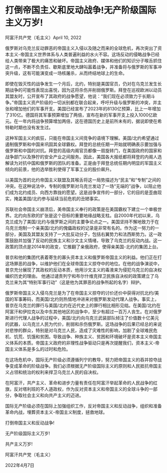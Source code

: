 # 打倒帝国主义和反动战争!无产阶级国际主义万岁!

阿富汗共产党（毛主义）April 10, 2022

俄罗斯对乌克兰反动罪恶的帝国主义入侵以及随之而来的全球危机，再次突出了资本主义-帝国主义世界体系与人类普遍利益的水火不容。这场反动的侵略战争已经给人类带来了极大的痛苦和破坏。帝国主义政府、媒体和他们的知识分子喉舌抓住这一点，不断不负责任、歇斯底里地大肆叫嚣着战争，并准备将与俄罗斯的军事冲突升级，这有可能演变成一场核屠杀，从而终结地球上的生命。



即使在毁灭性的战争发生一个月后，北约，特别是美国官员，仍对在乌克兰发生长期战争的可能性表现出喜悦，因为这将杀伤并削弱俄罗斯。拜登在巡视欧洲以动员其盟友时，公开宣布了其政府的战争愿望，他说：“我们现在必须致力于长期斗争。”帝国主义资产阶级的一切派别都在联合起来，呼吁升级与俄罗斯的冲突，并主张和增加他们的军事开支。美国已经宣布了2023年的8130亿预算，比上一年增加了310亿。德国将其军事预算增加了两倍，宣布在新的军事开支上投入1000亿欧元。在一年内将战争预算增加两倍，这在德国历史上是前所未有的，据说即使在希特勒时期也没有发生过。



这种军国主义的疯狂，只能在帝国主义间竞争的语境下理解。美国/北约希望通过遏制俄罗斯和中国来巩固其全球霸权。拜登的总统任期一开始就明确表示要加强与俄罗斯和中国的对抗。拜登的高级内阁官员都像一扇旋转门，在美国政府的国家和战争部门以及狰狞的安全产业之间服务。因此，美国各大报纸都将拜登的内阁人选解读为对抗中国和俄罗斯的团队的准备。正是由于拜登总统任期内明显的军国主义倾向的前景，他的选举胜利使得了军事工业的股价飙升。 



以美国为首的北约帝国主义联盟及其喉舌将这一局势描述为“民主”和“专制”之间的冲突。在这种说法中，专制的俄罗斯对乌克兰发动了一场“无端的”战争，以阻止他们成为北约成员、向西方靠拢的愿望。这是战争宣传的一部分，它的目的是歪曲现实，掩盖美国/北约参与延续当前危机的丑陋事实。



苏联社会帝国主义崩溃后，美帝国主义奉行的政策是在美国霸权下建立一个单极世界。北约向东欧的扩张是这个目标的重要地缘战略支柱。自2000年代初以来，乌克兰成为了美国/北约与俄罗斯之间的主要争论点之一。美国坚持不懈地致力于在乌克兰炮制一个亲美国/北约的傀儡政权的记录是非常有名的。作为这一努力的一部分，美国及其盟友支持了一大批反动分子，包括右翼势力和法西斯势力。这一政策鼓励并加强了反动的民族主义和沙文主义情绪，导致了乌克兰的反动内战。这一政策的顶点是2014年的政变，它推翻了亲俄政府，使得亲美国-北约的集团上台。



普京和他的集团代表着寄生的寡头资本主义和俄罗斯帝国主义的利益。他们正在打这场罪恶的战争，以维护他们在全球帝国主义掠夺中的地位。在他的战争演说中，普京充分展现了其政权的反动本质，他用沙文主义的毒液来为侵犯乌克兰的自决权编织历史的理由。 他通过谴责列宁和布尔什维克捍卫民族自决权的政策建立了乌克兰来为其“特别军事行动”（这是他为其罪恶的战争所起的名字）辩护。



俄罗斯帝国主义入侵乌克兰是为了在帝国主义掠夺的讨价还价中获得对抗北约/美国的军事筹码，而美国/北约则热情地冲进来对俄罗斯发动代理人战争。事实上，普京在乌克兰的罪行与美国/北约在近代史上的罪行相比相形见绌。在美国/北约在阿富汗和伊拉克以及中东其他地区的战争中，至少有超过一百万人丧生。在对俄罗斯进行代理人战争的过程中，美国/北约向乌克兰武装部队倾注了价值数十亿美元的武器，以乌克兰人民为代价，削弱和杀伤俄罗斯。这场战争的后果已经总的来说对悲惨的群众，特别是对乌克兰人民，造成了灾难性的影响，加剧了全球难民危机、饥荒、饥饿和贫困。导致战争、种族主义、贫困和环境破坏是资本主义帝国主义体系的本质。帝国主义政府的非理性战争驱动只是再次提醒我们，资本主义-帝国主义体系是多么的过时和危险。



在这场危机中，国际无产阶级必须遵循列宁的教导，努力把帝国主义的吞并掠夺战争变成革命的阶级战争。我们必须根据无产阶级国际主义的原则和人民抵抗帝国主义占领和统治的权利来捍卫乌克兰人民的自决权。



在阿富汗，共产主义、革命和进步力量有责任在阿富汗举起革命的人民战争的红旗，反对塔利班的不人道政权，作为反对资本主义和帝国主义的全球斗争的一部分，争取社会主义和向共产主义的迈进。



国际无产阶级必须在国际上加强组织工作，反对帝国主义和反动战争，组织和准备革命内战，埋葬资本主义-帝国主义制度，拯救地球。



 



打倒帝国主义和反动战争!

无产阶级国际主义万岁!

共产主义万岁!



 



阿富汗共产党（毛主义）

2022年4月7日